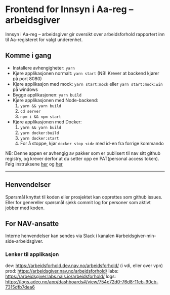 # Frontend for Innsyn i Aa-reg – arbeidsgiver

Innsyn i Aa-reg – arbeidsgiver gir oversikt over arbeidsforhold rapportert inn til Aa-registeret for valgt underenhet.

## Komme i gang

- Installere avhengigheter: `yarn`
- Kjøre applikasjonen normalt: `yarn start` (NB! Krever at backend kjører på port 8080)
- Kjøre applikasjon med mock: `yarn start:mock` eller `yarn start:mock:win` på windows
- Bygge applikasjonen: `yarn build`
- Kjøre applikasjonen med Node-backend:
  1. `yarn && yarn build`
  2. `cd server`
  3. `npm i && npm start`
- Kjøre applikasjonen med Docker:
  1. `yarn && yarn build`
  2. `yarn docker:build`
  3. `yarn docker:start`
  4. For å stoppe, kjør `docker stop <id>` med id-en fra forrige kommando

NB: Denne appen er avhengig av pakker som er publisert til nav sitt github registry, og krever derfor at du setter opp en
PAT(personal access token). Følg instruksene [her](https://docs.github.com/en/authentication/keeping-your-account-and-data-secure/creating-a-personal-access-token#creating-a-token) og [her](https://docs.github.com/en/packages/working-with-a-github-packages-registry/working-with-the-npm-registry#authenticating-with-a-personal-access-token)

---

## Henvendelser
Spørsmål knyttet til koden eller prosjektet kan opprettes som github issues.
Eller for genereller spørsmål sjekk commit log for personer som aktivt jobber med koden.

## For NAV-ansatte

Interne henvendelser kan sendes via Slack i kanalen #arbeidsgiver-min-side-arbeidsgiver.

### Lenker til applikasjon

dev: https://arbeidsforhold.dev.nav.no/arbeidsforhold/ (i vdi, eller over vpn)
prod: https://arbeidsgiver.nav.no/arbeidsforhold/
labs: https://arbeidsgiver.labs.nais.io/arbeidsforhold/
logs: https://logs.adeo.no/app/dashboards#/view/754c72d0-76d8-11eb-90cb-7315dfb7dea6